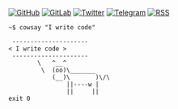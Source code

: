 [![GitHub](https://img.shields.io/badge/GitHub-100000?style=for-the-badge&logo=github&logoColor=white)](https://github.com/franjsco)
[![GitLab](https://img.shields.io/badge/GitLab-330F63?style=for-the-badge&logo=gitlab&logoColor=white)](https://gitlab.com/franjsco)
[![Twitter](https://img.shields.io/badge/Twitter-1DA1F2?style=for-the-badge&logo=twitter&logoColor=white)](https://twitter.com/franjsco)
[![Telegram](https://img.shields.io/badge/Telegram-2CA5E0?style=for-the-badge&logo=telegram&logoColor=white)](https://t.me/franjsco)
[![RSS](https://img.shields.io/badge/RSS-FFA500?style=for-the-badge&logo=rss&logoColor=white)](https://franjsco.github.io/feed.xml)


```
~$ cowsay "I write code"

 --------------------- 
< I write code >
 --------------------- 
        \   ^__^
         \  (oo)\_______
            (__)\       )\/\
                ||----w |
                ||     ||
exit 0 
```
